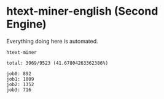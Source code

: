 # htext-miner-english (Second Engine)

Everything doing here is automated.

```
htext-miner

total: 3969/9523 (41.67804263362386%)

job0: 892
job1: 1009
job2: 1352
job3: 716
```